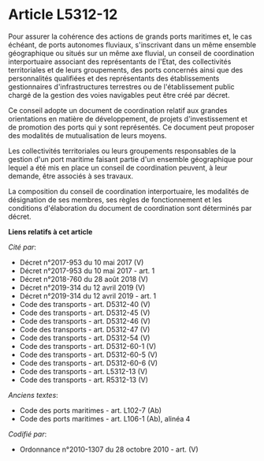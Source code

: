 # Article L5312-12

Pour assurer la cohérence des actions de grands ports maritimes et, le cas échéant, de ports autonomes fluviaux, s'inscrivant
dans un même ensemble géographique ou situés sur un même axe fluvial, un conseil de coordination interportuaire associant des
représentants de l'Etat, des collectivités territoriales et de leurs groupements, des ports concernés ainsi que des
personnalités qualifiées et des représentants des établissements gestionnaires d'infrastructures terrestres ou de
l'établissement public chargé de la gestion des voies navigables peut être créé par décret.

Ce conseil adopte un document de coordination relatif aux grandes orientations en matière de développement, de projets
d'investissement et de promotion des ports qui y sont représentés. Ce document peut proposer des modalités de mutualisation
de leurs moyens.

Les collectivités territoriales ou leurs groupements responsables de la gestion d'un port maritime faisant partie d'un
ensemble géographique pour lequel a été mis en place un conseil de coordination peuvent, à leur demande, être associés à ses
travaux.

La composition du conseil de coordination interportuaire, les modalités de désignation de ses membres, ses règles de
fonctionnement et les conditions d'élaboration du document de coordination sont déterminés par décret.

**Liens relatifs à cet article**

_Cité par_:

  - Décret n°2017-953 du 10 mai 2017 (V)
  - Décret n°2017-953 du 10 mai 2017 - art. 1
  - Décret n°2018-760 du 28 août 2018 (V)
  - Décret n°2019-314 du 12 avril 2019 (V)
  - Décret n°2019-314 du 12 avril 2019 - art. 1
  - Code des transports - art. D5312-40 (V)
  - Code des transports - art. D5312-45 (V)
  - Code des transports - art. D5312-46 (V)
  - Code des transports - art. D5312-47 (V)
  - Code des transports - art. D5312-54 (V)
  - Code des transports - art. D5312-60-1 (V)
  - Code des transports - art. D5312-60-5 (V)
  - Code des transports - art. D5312-60-6 (V)
  - Code des transports - art. L5312-13 (V)
  - Code des transports - art. R5312-13 (V)

_Anciens textes_:

  - Code des ports maritimes - art. L102-7 (Ab)
  - Code des ports maritimes - art. L106-1 (Ab), alinéa 4

_Codifié par_:

  - Ordonnance n°2010-1307 du 28 octobre 2010 - art. (V)
